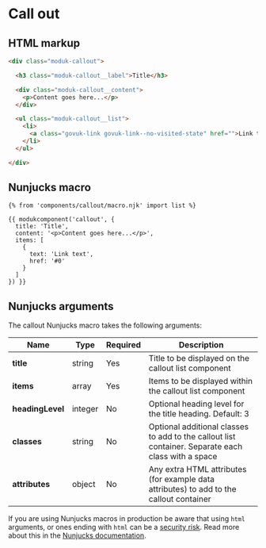 # Call out

## HTML markup

```html
<div class="moduk-callout">

  <h3 class="moduk-callout__label">Title</h3>

  <div class="moduk-callout__content">
    <p>Content goes here...</p>
  </div>

  <ul class="moduk-callout__list">
    <li>
      <a class="govuk-link govuk-link--no-visited-state" href="">Link text</a>
    </li>
  </ul> 

</div>
```

## Nunjucks macro

```
{% from 'components/callout/macro.njk' import list %}

{{ modukcomponent('callout', {
  title: 'Title',
  content: '<p>Content goes here...</p>',
  items: [
    {
      text: 'Link text',
      href: '#0'
    }
  ]
}) }}
```

## Nunjucks arguments

The callout Nunjucks macro takes the following arguments:

| Name             | Type    | Required | Description                                                                                        |
| ---------------- | ------- | -------- | -------------------------------------------------------------------------------------------------- |
| **title**        | string  | Yes      | Title to be displayed on the callout list component                                                |
| **items**        | array   | Yes      | Items to be displayed within the callout list component                                            |
| **headingLevel** | integer | No       | Optional heading level for the title heading. Default: 3                                           |
| **classes**      | string  | No       | Optional additional classes to add to the callout list container. Separate each class with a space |
| **attributes**   | object  | No       | Any extra HTML attributes (for example data attributes) to add to the callout container            |

If you are using Nunjucks macros in production be aware that using `html` arguments, or ones ending with `html` can be a [security risk](https://developer.mozilla.org/en-US/docs/Glossary/Cross-site_scripting). Read more about this in the [Nunjucks documentation](https://mozilla.github.io/nunjucks/api.html#user-defined-templates-warning).
